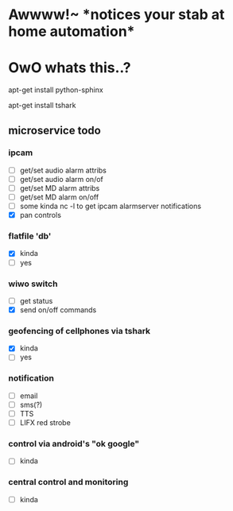 # Awwww!~ \*notices your stab at home automation\* 
# OwO whats this..?


apt-get install python-sphinx

apt-get install tshark

## microservice todo

### ipcam
- [ ] get/set audio alarm attribs
- [ ] get/set audio alarm on/of
- [ ] get/set MD alarm attribs
- [ ] get/set MD alarm on/off
- [ ] some kinda nc -l to get ipcam alarmserver notifications
- [x] pan controls

### flatfile 'db'
- [x] kinda
- [ ] yes

### wiwo switch
- [ ] get status
- [x] send on/off commands

### geofencing of cellphones via tshark
- [x] kinda
- [ ] yes

### notification
- [ ] email
- [ ] sms(?)
- [ ] TTS
- [ ] LIFX red strobe

### control via android's "ok google"
- [ ] kinda

### central control and monitoring
- [ ] kinda
